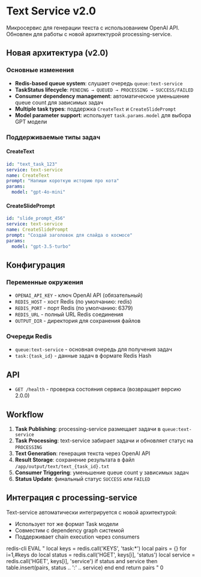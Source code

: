 # Text Service v2.0

Микросервис для генерации текста с использованием OpenAI API. Обновлен для работы с новой архитектурой processing-service.

## Новая архитектура (v2.0)

### Основные изменения
- **Redis-based queue system**: слушает очередь `queue:text-service`
- **TaskStatus lifecycle**: `PENDING → QUEUED → PROCESSING → SUCCESS/FAILED`
- **Consumer dependency management**: автоматическое уменьшение queue count для зависимых задач
- **Multiple task types**: поддержка `CreateText` и `CreateSlidePrompt`
- **Model parameter support**: использует `task.params.model` для выбора GPT модели

### Поддерживаемые типы задач

#### CreateText
```yaml
id: "text_task_123"
service: text-service
name: CreateText
prompt: "Напиши короткую историю про кота"
params:
  model: "gpt-4o-mini"
```

#### CreateSlidePrompt  
```yaml
id: "slide_prompt_456"
service: text-service
name: CreateSlidePrompt
prompt: "Создай заголовок для слайда о космосе"
params:
  model: "gpt-3.5-turbo"
```

## Конфигурация

### Переменные окружения
- `OPENAI_API_KEY` - ключ OpenAI API (обязательный)
- `REDIS_HOST` - хост Redis (по умолчанию: redis)
- `REDIS_PORT` - порт Redis (по умолчанию: 6379)
- `REDIS_URL` - полный URL Redis соединения
- `OUTPUT_DIR` - директория для сохранения файлов

### Очереди Redis
- `queue:text-service` - основная очередь для получения задач
- `task:{task_id}` - данные задач в формате Redis Hash

## API

- `GET /health` - проверка состояния сервиса (возвращает версию 2.0.0)

## Workflow

1. **Task Publishing**: processing-service размещает задачи в `queue:text-service`
2. **Task Processing**: text-service забирает задачи и обновляет статус на `PROCESSING`
3. **Text Generation**: генерация текста через OpenAI API
4. **Result Storage**: сохранение результата в файл `/app/output/text/text_{task_id}.txt`
5. **Consumer Triggering**: уменьшение queue count у зависимых задач
6. **Status Update**: финальный статус `SUCCESS` или `FAILED`

## Интеграция с processing-service

Text-service автоматически интегрируется с новой архитектурой:
- Использует тот же формат Task модели
- Совместим с dependency graph системой  
- Поддерживает chain execution через consumers


redis-cli EVAL "
local keys = redis.call('KEYS', 'task:*')
local pairs = {}
for i=1,#keys do
    local status = redis.call('HGET', keys[i], 'status')
    local service = redis.call('HGET', keys[i], 'service')
    if status and service then
        table.insert(pairs, status .. ':' .. service)
    end
end
return pairs
" 0
